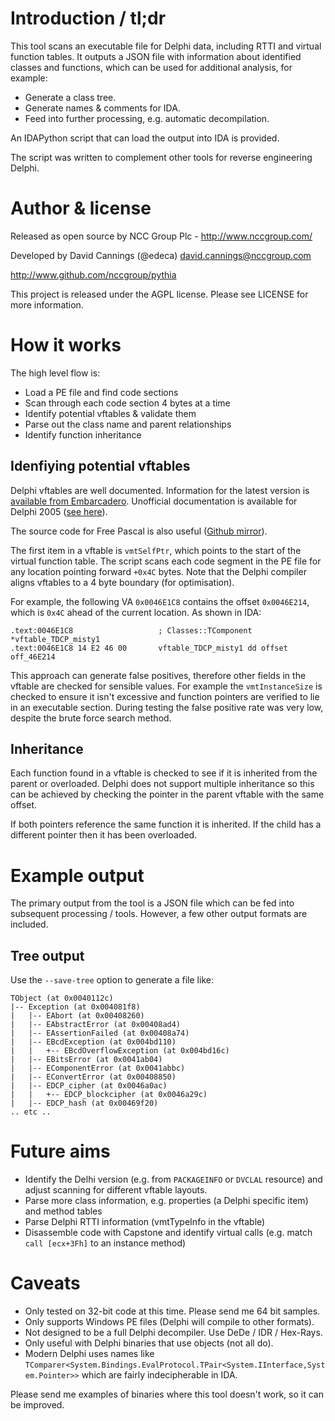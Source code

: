 # Introduction / tl;dr

This tool scans an executable file for Delphi data, including RTTI and virtual
function tables.  It outputs a JSON file with information about identified
classes and functions, which can be used for additional analysis, for example:

* Generate a class tree.
* Generate names & comments for IDA.
* Feed into further processing, e.g. automatic decompilation.

An IDAPython script that can load the output into IDA is provided.

The script was written to complement other tools for reverse engineering
Delphi.

# Author & license

Released as open source by NCC Group Plc - http://www.nccgroup.com/

Developed by David Cannings (@edeca) david.cannings@nccgroup.com

http://www.github.com/nccgroup/pythia

This project is released under the AGPL license. Please see LICENSE for more information.

# How it works

The high level flow is:

* Load a PE file and find code sections
* Scan through each code section 4 bytes at a time
* Identify potential vftables & validate them
* Parse out the class name and parent relationships
* Identify function inheritance

## Idenfiying potential vftables

Delphi vftables are well documented.  Information for the latest version is 
[available from Embarcadero](http://docwiki.embarcadero.com/RADStudio/Seattle/en/Internal_Data_Formats).
Unofficial documentation is available for Delphi 2005 ([see here](http://pages.cs.wisc.edu/~rkennedy/vmt)).

The source code for Free Pascal is also useful ([Github mirror](https://github.com/graemeg/freepascal)).

The first item in a vftable is `vmtSelfPtr`, which points to the start of the
virtual function table.  The script scans each code segment in the PE file for
any location pointing forward `+0x4C` bytes.  Note that the Delphi compiler aligns
vftables to a 4 byte boundary (for optimisation).

For example, the following VA `0x0046E1C8` contains the offset `0x0046E214`, which
is `0x4C` ahead of the current location.  As shown in IDA:

    .text:0046E1C8                   ; Classes::TComponent *vftable_TDCP_misty1
    .text:0046E1C8 14 E2 46 00       vftable_TDCP_misty1 dd offset off_46E214

This approach can generate false positives, therefore other fields in the
vftable are checked for sensible values.  For example the `vmtInstanceSize`
is checked to ensure it isn't excessive and function pointers are verified to
lie in an executable section.  During testing the false positive rate was
very low, despite the brute force search method.

## Inheritance

Each function found in a vftable is checked to see if it is inherited from the 
parent or overloaded.  Delphi does not support multiple inheritance so this can
be achieved by checking the pointer in the parent vftable with the same offset.

If both pointers reference the same function it is inherited.  If the child has
a different pointer then it has been overloaded.

# Example output

The primary output from the tool is a JSON file which can be fed into subsequent
processing / tools.  However, a few other output formats are included.

## Tree output

Use the `--save-tree` option to generate a file like:

    TObject (at 0x0040112c)
    |-- Exception (at 0x004081f8)
    |   |-- EAbort (at 0x00408260)
    |   |-- EAbstractError (at 0x00408ad4)
    |   |-- EAssertionFailed (at 0x00408a74)
    |   |-- EBcdException (at 0x004bd110)
    |   |   +-- EBcdOverflowException (at 0x004bd16c)
    |   |-- EBitsError (at 0x0041ab04)
    |   |-- EComponentError (at 0x0041abbc)
    |   |-- EConvertError (at 0x00408850)
    |   |-- EDCP_cipher (at 0x0046a0ac)
    |   |   +-- EDCP_blockcipher (at 0x0046a29c)
    |   |-- EDCP_hash (at 0x00469f20)
    .. etc ..

# Future aims

* Identify the Delhi version (e.g. from `PACKAGEINFO` or `DVCLAL` resource) and adjust scanning for different vftable layouts.
* Parse more class information, e.g. properties (a Delphi specific item) and method tables
* Parse Delphi RTTI information (vmtTypeInfo in the vftable)
* Disassemble code with Capstone and identify virtual calls (e.g. match `call [ecx+3Fh]` to an instance method)

# Caveats

* Only tested on 32-bit code at this time.  Please send me 64 bit samples.
* Only supports Windows PE files (Delphi will compile to other formats).
* Not designed to be a full Delphi decompiler.  Use DeDe / IDR / Hex-Rays.
* Only useful with Delphi binaries that use objects (not all do).
* Modern Delphi uses names like `TComparer<System.Bindings.EvalProtocol.TPair<System.IInterface,System.Pointer>>` which are fairly indecipherable in IDA.

Please send me examples of binaries where this tool doesn't work, so it can
be improved.
